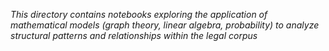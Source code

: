 *This directory contains notebooks exploring the application of mathematical models (graph theory, linear algebra, probability) to analyze structural patterns and relationships within the legal corpus*